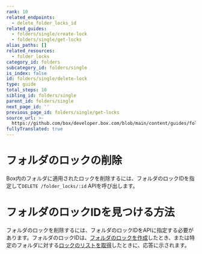 ```yaml
---
rank: 10
related_endpoints:
  - delete_folder_locks_id
related_guides:
  - folders/single/create-lock
  - folders/single/get-locks
alias_paths: []
related_resources:
  - folder_locks
category_id: folders
subcategory_id: folders/single
is_index: false
id: folders/single/delete-lock
type: guide
total_steps: 10
sibling_id: folders/single
parent_id: folders/single
next_page_id: ''
previous_page_id: folders/single/get-locks
source_url: >-
  https://github.com/box/developer.box.com/blob/main/content/guides/folders/single/delete-lock.md
fullyTranslated: true
---
```

# フォルダのロックの削除

Box内のフォルダに適用されたロックを削除するには、フォルダのロックIDを指定して`DELETE /folder_locks/:id` APIを呼び出します。

<Samples id="delete_folder_locks_id">

</Samples>

<Message type="notice">

# フォルダのロックIDを見つける方法

フォルダのロックを削除するには、フォルダのロックIDをAPIに指定する必要があります。フォルダのロックIDは、[フォルダのロックを作成](g://folders/single/create-lock/)したとき、または特定のフォルダに対する[ロックのリストを取得](g://folders/single/get-locks/)したときに、応答に示されます。

</Message>

